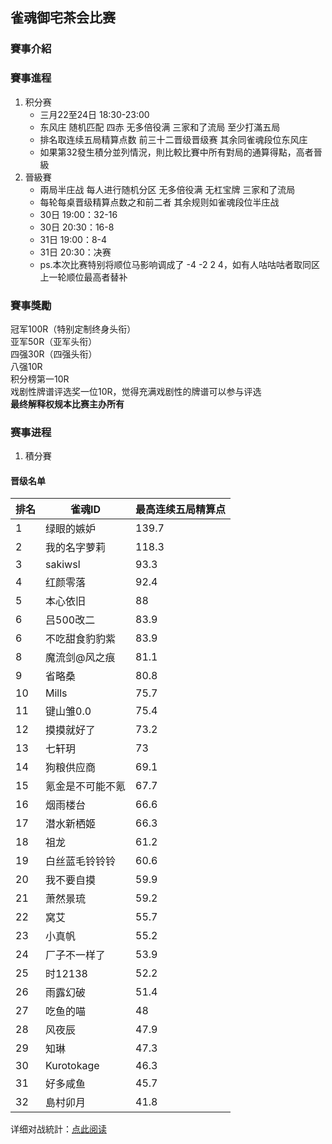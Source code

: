 ## 雀魂御宅茶会比赛
### 賽事介紹

### 賽事進程
1. 积分赛
   - 三月22至24日 18:30-23:00
   - 东风庄 随机匹配 四赤 无多倍役满 三家和了流局 至少打滿五局
   - 排名取连续五局精算点数 前三十二晋级晋级赛 其余同雀魂段位东风庄
   - 如果第32發生積分並列情況，則比較比賽中所有對局的通算得點，高者晉級
2. 晉級賽
   - 兩局半庄战 每人进行随机分区 无多倍役满 无杠宝牌 三家和了流局
   - 每轮每桌晋级精算点数之和前二者 其余规则如雀魂段位半庄战
   - 30日 19:00：32-16
   - 30日 20:30：16-8
   - 31日 19:00：8-4
   - 31日 20:30：决赛
   - ps.本次比赛特别将顺位马影响调成了 -4 -2 2 4，如有人咕咕咕者取同区上一轮顺位最高者替补

### 賽事獎勵
冠军100R（特别定制终身头衔）  
亚军50R（亚军头衔）  
四强30R（四强头衔）  
八强10R  
积分榜第一10R  
戏剧性牌谱评选奖一位10R，觉得充满戏剧性的牌谱可以参与评选  
**最终解释权规本比赛主办所有**

### 赛事进程
1. 積分賽
#### 晋级名单

排名|雀魂ID|最高连续五局精算点
-|-|-
1|绿眼的嫉妒|139.7
2|我的名字萝莉|118.3
3|sakiwsl|93.3
4|红颜零落|92.4
5|本心依旧|88
6|吕500改二|83.9
6|不吃甜食豹豹紫|83.9
8|魔流剑@风之痕|81.1
9|省略桑|80.8
10|Mills|75.7
11|键山雏0.0|75.4
12|摸摸就好了|73.2
13|七轩玥|73
14|狗粮供应商|69.1
15|氪金是不可能不氪|67.7
16|烟雨楼台|66.6
17|潜水新栖姬|66.3
18|祖龙|61.2
19|白丝蓝毛铃铃铃|60.6
20|我不要自摸|59.9
21|萧然景琉|59.2
22|窝艾|55.7
23|小真帆|55.2
24|厂子不一样了|53.9
25|时12138|52.2
26|雨露幻破|51.4
27|吃鱼的喵|48
28|风夜辰|47.9
29|知琳|47.3
30|Kurotokage|46.3
31|好多咸鱼|45.7
32|島村卯月|41.8

详细对战統計：[点此阅读](https://yuuyuyuko.github.io/uuz/%E9%9B%80%E9%AD%82%E7%89%8C%E8%B0%B1%E8%AE%B0%E5%BD%95-%E8%B5%9B%E4%BA%8B202472-%E7%AC%AC%E4%B8%80%E5%B1%8A%E5%BE%A1%E5%AE%85%E4%B8%AA%E4%BA%BA%E5%8F%8B%E8%B0%8A%E8%B5%9B_result.txt)
